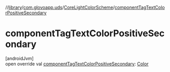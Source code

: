 //[library](../../../index.md)/[com.glovoapp.uds](../index.md)/[CoreLightColorScheme](index.md)/[componentTagTextColorPositiveSecondary](component-tag-text-color-positive-secondary.md)

# componentTagTextColorPositiveSecondary

[androidJvm]\
open override val [componentTagTextColorPositiveSecondary](component-tag-text-color-positive-secondary.md): [Color](https://developer.android.com/reference/kotlin/androidx/compose/ui/graphics/Color.html)
